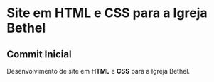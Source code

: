 # Site em HTML e CSS para a Igreja Bethel

## Commit Inicial

Desenvolvimento de site em **HTML** e **CSS** para a Igreja Bethel.




